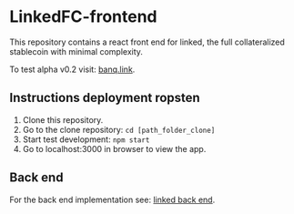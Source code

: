 # LinkedFC-frontend
This repository contains a react front end for linked, the full collateralized stablecoin with minimal complexity.

To test alpha v0.2 visit: [banq.link](https://banq.link).

## Instructions deployment ropsten
1. Clone this repository.
2. Go to the clone repository: `cd [path_folder_clone]`
3. Start test development: `npm start`
4. Go to localhost:3000 in browser to view the app.

## Back end
For the back end implementation see: [linked back end](https://github.com/keviinfoes/LinkedFC_backend).

